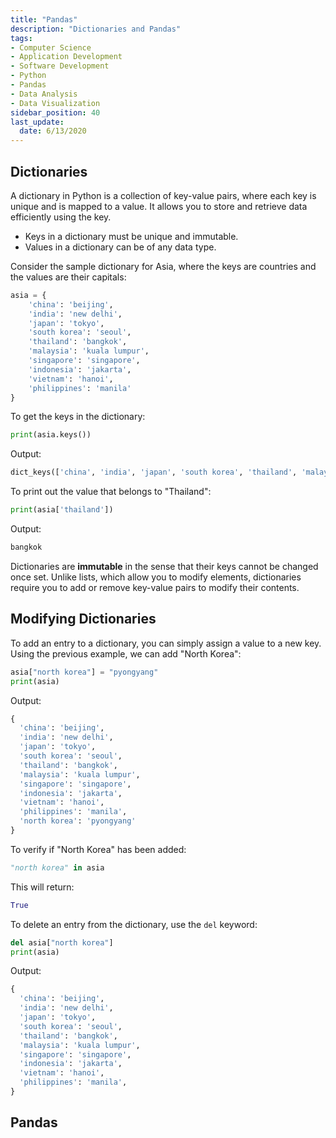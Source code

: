 ```yaml
---
title: "Pandas"
description: "Dictionaries and Pandas"
tags:
- Computer Science
- Application Development
- Software Development
- Python
- Pandas
- Data Analysis
- Data Visualization
sidebar_position: 40
last_update:
  date: 6/13/2020
---
```



## Dictionaries

A dictionary in Python is a collection of key-value pairs, where each key is unique and is mapped to a value. It allows you to store and retrieve data efficiently using the key.

- Keys in a dictionary must be unique and immutable.
- Values in a dictionary can be of any data type.

Consider the sample dictionary for Asia, where the keys are countries and the values are their capitals:

```python
asia = {
    'china': 'beijing',
    'india': 'new delhi',
    'japan': 'tokyo',
    'south korea': 'seoul',
    'thailand': 'bangkok',
    'malaysia': 'kuala lumpur',
    'singapore': 'singapore',
    'indonesia': 'jakarta',
    'vietnam': 'hanoi',
    'philippines': 'manila'
}
```

To get the keys in the dictionary:

```python
print(asia.keys()) 
```

Output:

```python
dict_keys(['china', 'india', 'japan', 'south korea', 'thailand', 'malaysia', 'singapore', 'indonesia', 'vietnam', 'philippines'])
```

To print out the value that belongs to "Thailand":

```python
print(asia['thailand']) 
```

Output:

```python
bangkok
```

Dictionaries are **immutable** in the sense that their keys cannot be changed once set. Unlike lists, which allow you to modify elements, dictionaries require you to add or remove key-value pairs to modify their contents.


## Modifying Dictionaries

To add an entry to a dictionary, you can simply assign a value to a new key.
Using the previous example, we can add "North Korea":

```python
asia["north korea"] = "pyongyang"
print(asia)
```

Output:

```python
{
  'china': 'beijing', 
  'india': 'new delhi', 
  'japan': 'tokyo', 
  'south korea': 'seoul', 
  'thailand': 'bangkok', 
  'malaysia': 'kuala lumpur', 
  'singapore': 'singapore', 
  'indonesia': 'jakarta', 
  'vietnam': 'hanoi', 
  'philippines': 'manila', 
  'north korea': 'pyongyang'
}
```

To verify if "North Korea" has been added:

```python
"north korea" in asia
```

This will return:

```python
True
```

To delete an entry from the dictionary, use the `del` keyword:

```python
del asia["north korea"]
print(asia)
```

Output:

```python
{
  'china': 'beijing', 
  'india': 'new delhi', 
  'japan': 'tokyo', 
  'south korea': 'seoul', 
  'thailand': 'bangkok', 
  'malaysia': 'kuala lumpur', 
  'singapore': 'singapore', 
  'indonesia': 'jakarta', 
  'vietnam': 'hanoi', 
  'philippines': 'manila', 
}
```


## Pandas 